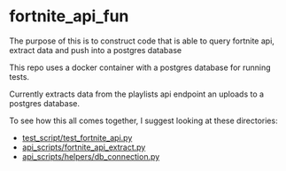 # fortnite_api_fun

The purpose of this is to construct code that is able to query fortnite api, extract data and push into a postgres database

This repo uses a docker container with a postgres database for running tests.

Currently extracts data from the playlists api endpoint an uploads to a postgres database.

To see how this all comes together, I suggest looking at these directories: 
- [test_script/test_fortnite_api.py](https://github.com/nicolaas-gartside/fortnite_api_fun/blob/main/test_script/test_fortnite_api.py) 
- [api_scripts/fortnite_api_extract.py](https://github.com/nicolaas-gartside/fortnite_api_fun/blob/main/api_scripts/fortnite_api_extract.py)
- [api_scripts/helpers/db_connection.py](https://github.com/nicolaas-gartside/fortnite_api_fun/blob/main/api_scripts/helpers/db_connection.py)
